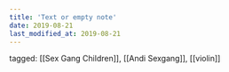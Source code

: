 ```yaml
---
title: 'Text or empty note'
date: 2019-08-21
last_modified_at: 2019-08-21
---
```

tagged: [[Sex Gang Children]], [[Andi Sexgang]], [[violin]]
<iframe frameborder="0" height="1" id="ga_target" scrolling="no" style="background-color:transparent; overflow:hidden; position:absolute; top:0; left:0; z-index:9999;" width="1"></iframe>